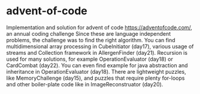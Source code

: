 # advent-of-code
Implementation and solution for advent of code https://adventofcode.com/, an annual coding challenge
Since these are language independent problems, the challenge was to find the right algorithm. 
You can find multidimensional array processing in CubeInitiator (day17), various usage of streams and Collection framework in AllergenFinder (day21).
Recursion is used for many solutions, for example OperationEvaluator (day18) or CardCombat (day22).
You can even find example for java abstraction and inheritance in OperationEvaluator (day18).
There are lightweight puzzles, like MemoryChallenge (day15), and puzzles that require plenty for-loops and other boiler-plate code like in ImageReconstruator (day20).
